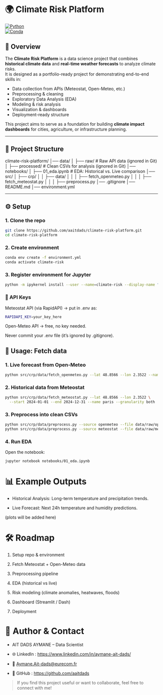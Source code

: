 # 🌍 Climate Risk Platform

[![Python](https://img.shields.io/badge/Python-3.11-blue.svg)](https://www.python.org/)  
[![Conda](https://img.shields.io/badge/Conda-Env-green.svg)](https://docs.conda.io/)

## 📌 Overview
The **Climate Risk Platform** is a data science project that combines **historical climate data** and **real-time weather forecasts** to analyze climate risks.  
It is designed as a portfolio-ready project for demonstrating end-to-end skills in:

- Data collection from APIs (Meteostat, Open-Meteo, etc.)
- Preprocessing & cleaning
- Exploratory Data Analysis (EDA)
- Modeling & risk analysis
- Visualization & dashboards
- Deployment-ready structure

This project aims to serve as a foundation for building **climate impact dashboards** for cities, agriculture, or infrastructure planning.

---

## 📂 Project Structure

climate-risk-platform/
│── data/
│ ├── raw/ # Raw API data (ignored in Git)
│ ├── processed/ # Clean CSVs for analysis (ignored in Git)
│── notebooks/
│ ├── 01_eda.ipynb # EDA: Historical vs. Live comparison
│── src/
│ ├── crp/
│ │ ├── data/
│ │ │ ├── fetch_openmeteo.py
│ │ │ ├── fetch_meteostat.py
│ │ │ ├── preprocess.py
│── .gitignore
│── README.md
│── environment.yml



---

## ⚙️ Setup

### 1. Clone the repo
```bash
git clone https://github.com/aaitdads/climate-risk-platform.git
cd climate-risk-platform
```
### 2. Create environment
```bash
conda env create -f environment.yml
conda activate climate-risk
```
### 3. Register environment for Jupyter
```bash
python -m ipykernel install --user --name=climate-risk --display-name "Python (climate-risk)"
```

### 🔑 API Keys

Meteostat API (via RapidAPI) → put in .env as:
```bash
RAPIDAPI_KEY=your_key_here
```

Open-Meteo API → free, no key needed.

Never commit your .env file (it’s ignored by .gitignore).

## 🚀 Usage: Fetch data
### 1. Live forecast from Open-Meteo
```bash
python src/crp/data/fetch_openmeteo.py --lat 48.8566 --lon 2.3522 --name paris
```
### 2. Historical data from Meteostat
```bash
python src/crp/data/fetch_meteostat.py --lat 48.8566 --lon 2.3522 \
  --start 2024-01-01 --end 2024-12-31 --name paris --granularity both
```
### 3. Preprocess into clean CSVs
```bash
python src/crp/data/preprocess.py --source openmeteo --file data/raw/open_meteo/paris_openmeteo_*.json --name paris_live
python src/crp/data/preprocess.py --source meteostat --file data/raw/meteostat/paris_meteostat_*.json --name paris_hist
```
### 4. Run EDA

Open the notebook:
```bash
jupyter notebook notebooks/01_eda.ipynb
```

# 📊 Example Outputs

- Historical Analysis: Long-term temperature and precipitation trends.

- Live Forecast: Next 24h temperature and humidity predictions.

(plots will be added here)

# 🛠️ Roadmap

 1. Setup repo & environment

 2. Fetch Meteostat + Open-Meteo data

 3. Preprocessing pipeline

 4. EDA (historical vs live)

 5. Risk modeling (climate anomalies, heatwaves, floods)

 6. Dashboard (Streamlit / Dash)

 7. Deployment

# 👤 Author & Contact

- AIT DADS AYMANE – Data Scientist

- 🌐 LinkedIn : https://www.linkedin.com/in/aymane-ait-dads/

- 📧 Aymane.Ait-dads@eurecom.fr

- 🐙 GitHub : https://github.com/aaitdads

>  If you find this project useful or want to collaborate, feel free to connect with me!